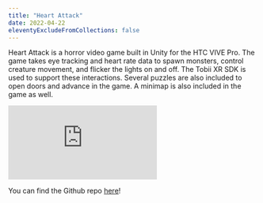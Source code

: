```yaml
---
title: "Heart Attack"
date: 2022-04-22
eleventyExcludeFromCollections: false
---
```


Heart Attack is a horror video game built in Unity for the HTC VIVE Pro. The game takes eye tracking and heart rate data to spawn monsters, control creature movement, and flicker the lights on and off. The Tobii XR SDK is used to support these interactions. Several puzzles are also included to open doors and advance in the game. A minimap is also included in the game as well.


<div class="youtube">
<iframe src="https://www.youtube-nocookie.com/embed/XLu3c8LPu0g" frameborder="0" allow="accelerometer; autoplay; clipboard-write; encrypted-media; gyroscope; picture-in-picture" allowfullscreen></iframe>
</div>

You can find the Github repo [here](https://github.com/kzhao18/heartattack)!
